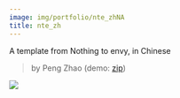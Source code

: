 ```yaml
---
image: img/portfolio/nte_zhNA
title: nte_zh
---
```


A template from Nothing to envy, in Chinese

> by Peng Zhao (demo: [zip](https://github.com/pzhaonet/bookdownplus/raw/master/upload/nte_zh/demo.zip))

<!--more-->

[![](https://github.com/pzhaonet/bookdownplus/raw/master/upload/nte_zh/showcase/)](https://github.com/pzhaonet/bookdownplus/raw/master/upload/nte_zh/showcase/)

